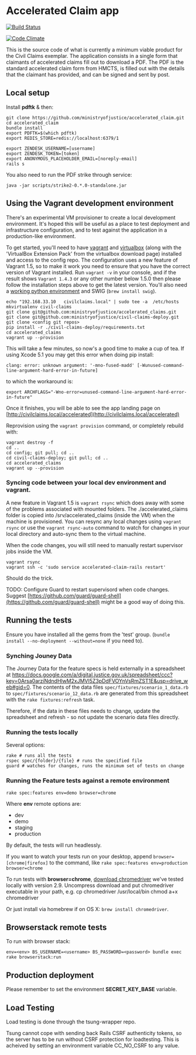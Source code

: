 # Accelerated Claim app

[![Build Status](http://jenkins.dsd.io/view/Civil%20Claims%20Dashboard/job/civilclaims-accelerated-test/badge/icon)](http://ec2-54-194-212-120.eu-west-1.compute.amazonaws.com/view/Civil%20Claims%20Dashboard/job/civilclaims-accelerated-test/)

[![Code Climate](https://codeclimate.com/github/ministryofjustice/accelerated_claims.png)](https://codeclimate.com/github/ministryofjustice/accelerated_claims)

This is the source code of what is currently a minimum viable product for the Civil Claims exemplar. The application consists in a single form that claimants of accelerated claims fill out to download a PDF. The PDF is the standard accelerated claim form from HMCTS, is filled out with the details that the claimant has provided, and can be signed and sent by post.

## Local setup

Install **pdftk** & then:

```
git clone https://github.com/ministryofjustice/accelerated_claim.git
cd accelerated_claim
bundle install
export PDFTK=$(which pdftk)
export REDIS_STORE=redis://localhost:6379/1

export ZENDESK_USERNAME=[username]
export ZENDESK_TOKEN=[token]
export ANONYMOUS_PLACEHOLDER_EMAIL=[noreply-email]
rails s
```

You also need to run the PDF strike through service:

```
java -jar scripts/strike2-0.*.0-standalone.jar
```


## Using the Vagrant development environment

There's an experimental VM provisioner to create a local development environment. It's hoped this will be useful as a place to test
deployment and infrastructure configuration, and to test against the application in a production-like environment.

To get started, you'll need to have [vagrant](http://www.vagrantup.com/) and [virtualbox](https://www.virtualbox.org/) (along with the 'VirtualBox Extension Pack' from the virtualbox download page) installed and access to the config repo.
The configuration uses a new feature of Vagrant 1.5, so to make it work you need to ensure that you have the correct version of Vagrant installed. Run `vagrant -v` in your console, and if the result shows `Vagrant 1.4.3` or any other number below 1.5.0 then please follow the installation steps above to get the latest version.
You'll also need a [working python environment](https://gist.github.com/munhitsu/1034876) and SWIG (`brew install swig`).

```
echo "192.168.33.10   civilclaims.local" | sudo tee -a  /etc/hosts
mkvirtualenv civil-claims
git clone git@github.com:ministryofjustice/accelerated_claims.git
git clone git@github.com:ministryofjustice/civil-claims-deploy.git
git clone <config git repos>
pip install -r ./civil-claims-deploy/requirements.txt
cd accelerated_claims
vagrant up --provision
```
This will take a few minutes, so now's a good time to make a cup of tea.
If using Xcode 5.1 you may get this error when doing pip install:
```
clang: error: unknown argument: '-mno-fused-madd' [-Wunused-command-line-argument-hard-error-in-future]
```
to which the workaround is:
```
export ARCHFLAGS="-Wno-error=unused-command-line-argument-hard-error-in-future"
```

Once it finishes, you will be able to see the app landing page on [http://civilclaims.local/accelerated](http://civilclaims.local/accelerated)

Reprovision using the `vagrant provision` command, or completely rebuild with:
```
vagrant destroy -f
cd ..
cd config; git pull; cd ..
cd civil-claims-deploy; git pull; cd ..
cd accelerated_claims
vagrant up --provision
```

### Syncing code between your local dev environment and vagrant.

A new feature in Vagrant 1.5 is `vagrant rsync` which does away with some of the problems associated with mounted folders.
The ./accelerated_claims folder is copied into /srv/accelerated_claims (inside the VM) when the machine is provisioned. You can resync any local changes using `vagrant rsync` or use the `vagrant rsync-auto` command to watch for changes in your local directory and auto-sync them to the virtual machine.

When the code changes, you will still need to manually restart supervisor jobs inside the VM.

```
vagrant rsync
vagrant ssh -c 'sudo service accelerated-claim-rails restart'
```

Should do the trick.

TODO:
Configure Guard to restart supervisord when code changes. Suggest [https://github.com/guard/guard-shell](https://github.com/guard/guard-shell) might be a good way of doing this.

## Running the tests

Ensure you have installed all the gems from the 'test' group. (`bundle install --no-deployment --without=none` if you need to).


### Synching Jouney Data

The Journey Data for the feature specs is held externally in a spreadsheet at https://docs.google.com/a/digital.justice.gov.uk/spreadsheet/ccc?key=0Arsa0arziNdndHlwM2xJMVl5Z3pDdFVOYnVsRmZST1E&usp=drive_web#gid=0.  The contents of the data files ```spec/fixtures/scenario_1_data.rb``` to
```spec/fixtures/scenario_12_data.rb``` are generated from this spreadsheet with the ```rake fixtures:refresh``` task.

Therefore, if the data in these files needs to change, update the spreadsheet and refresh - so not update the scenario data files directly.






### Running the tests locally

Several options:
```
rake # runs all the tests
rspec spec/{folder}/{file} # runs the specified file
guard # watches for changes, runs the minimum set of tests on change
```

### Running the Feature tests against a remote environment

`rake spec:features env=demo browser=chrome`

Where **env** remote options are:

* dev
* demo
* staging
* production

By default, the tests will run headlessly.

If you want to watch your tests run on your desktop, append `browser=[chrome|firefox]` to the command, like `rake spec:features env=production browser=chrome`

To run tests with **browser=chrome**, [download chromedriver](http://chromedriver.storage.googleapis.com/index.html) we've
tested locally with version 2.9. Uncompress download and put chromedriver executable in your path,
e.g.
cp chromedriver /usr/local/bin
chmod a+x chromedriver

Or just install via homebrew if on OS X: `brew install chromedriver`.

## Browserstack remote tests

To run with browser stack:

```
env=<env> BS_USERNAME=<username> BS_PASSWORD=<password> bundle exec rake browserstack:run
```

## Production deployment

Please remember to set the environment **SECRET_KEY_BASE** variable.


## Load Testing

Load testing is done through the tsung-wrapper repo.

Tsung cannot cope with sending back Rails CSRF authenticity tokens, so the server has to be run without CSRF protection for loadtesting.  This is
acheived by setting an environment variable CC_NO_CSRF to any value.

